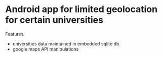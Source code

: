 # Android app for limited geolocation for certain universities
Features:
 * universities data maintained in embedded sqlite db
 * google maps API manipulations
